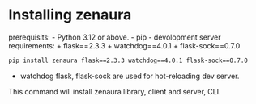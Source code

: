 # Installing zenaura

prerequisits: - Python 3.12 or above. - pip - devolopment server requirements: + flask==2.3.3 + watchdog==4.0.1 + flask-sock==0.7.0

```bash
pip install zenaura flask==2.3.3 watchdog==4.0.1 flask-sock==0.7.0
```

- watchdog flask, flask-sock are used for hot-reloading dev server.

This command will install zenaura library, client and server, CLI.
